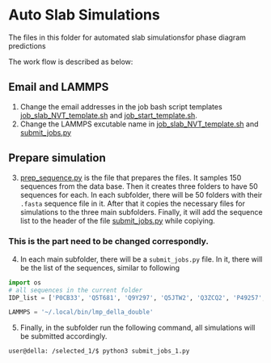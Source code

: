 # Auto Slab Simulations
The files in this folder for automated slab simulationsfor phase diagram predictions


The work flow is described as below:
## Email and LAMMPS
1. Change the email addresses in the job bash script templates [job_slab_NVT_template.sh](./job_slab_NVT_template.sh) and [job_start_template.sh](./job_start_template.sh).
2. Change the LAMMPS excutable name in [job_slab_NVT_template.sh](./job_slab_NVT_template.sh) and [submit_jobs.py](./submit_jobs.py)
## Prepare simulation
3. [prep_sequence.py](./prep_sequence.py) is the file that prepares the files. It samples 150 sequences from the data base. Then it creates  three folders to have 50 sequences for each. In each subfolder, there will be 50 folders with their `.fasta` sequence file in it. After that it copies the necessary files for simulations to the three main subfolders. Finally, it will add the sequence list to the header of the file [submit_jobs.py](./submit_jobs.py) while copiying.
### **This is the part need to be changed correspondly.** 
4. In each main subfolder, there will be a `submit_jobs.py` file. In it, there will be the list of the sequences, similar to following
```py
import os
# all sequences in the current folder
IDP_list = ['P0CB33', 'Q5T681', 'Q9Y297', 'Q5JTW2', 'Q3ZCQ2', 'P49257', 'Q9NS39', 'Q96Q04', 'Q15424', 'P78385', 'O14964', 'P04156', 'P52952', 'Q8IY17', 'Q7Z6I8', 'Q9Y5W7', 'Q9NQW5', 'Q6UB98', 'Q9NQR7', 'Q96T17', 'Q14511', 'Q53EL6', 'Q8IVB4', 'Q12955', 'Q6ZMS4', 'Q8ND25', 'Q9NRB3', 'Q9H0H9', 'Q92889', 'Q6UWB1', 'Q8WWZ4', 'Q6ZWB6', 'O95263', 'Q8NA47', 'Q30KQ4', 'Q9NRC6', 'P08581', 'P54727', 'Q9H1A4', 'Q15052', 'Q14204', 'Q9P2C4', 'O75592', 'Q86W26', 'P43489', 'A8MQ03', 'Q96LC9', 'Q96N64', 'Q499Y3', 'Q6ZVM7', ]

LAMMPS = '~/.local/bin/lmp_della_double'
```
5. Finally, in the subfolder run the following command, all simulations will be submitted accordingly.
```sh
user@della: /selected_1/$ python3 submit_jobs_1.py
```